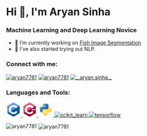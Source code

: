 <!-- ### <img src="https://media.giphy.com/media/hvRJCLFzcasrR4ia7z/giphy.gif" width="30px"> Hello visitor!!!😄

[![Github](https://img.shields.io/badge/-Github-330c83?style=flat&logo=Github&logoColor=white)](https://github.com/aryan7781)
[![Twitter](https://img.shields.io/badge/-Twitter-330c83?style=flat&logo=Twitter&logoColor=white)](https://twitter.com/aryansinha7781)
[![Instagram](https://img.shields.io/badge/-Instagram-330c83?style=flat&labelColor=330c83&logo=instagram&logoColor=white)](https://www.instagram.com/_.aryan.sinha._/)
[![Gmail](https://img.shields.io/badge/-Gmail-330c83?style=flat&logo=Gmail&logoColor=white)](mailto:aryansinhagya05@gmail.com)
[![Kaggle](https://img.shields.io/badge/-Kaggle-330c83?style=flat&logo=Kaggle&logoColor=white)](https://www.kaggle.com/aryan7781)
## **About me!!!**
	Computer Engineering Undergrad at IIIT, Bhubaneshwar
	Machine Learning And Deep Learning novice
	
## **Skills**
	Languages: C, C++ and Python
	Libraries familiar with: Numpy, Pandas, Matplotlib, Seaborn, Scikit-Learn, Tensorflow and Keras
	Sectors: Competitve Programming, Data Science and Machine Learning
 -->
 
 <h1 align="left">Hi 👋, I'm Aryan Sinha</h1>
<h3 align="left">Machine Learning and Deep Learning Novice</h3>

- 🔭 I’m currently working on [Fish Image Segmentation](https://github.com/aryan7781/Fish-Image-Segmentation)
- 🔭 I've also started trying out NLP.

<h3 align="left">Connect with me:</h3>
<p align="left">
<a href="https://linkedin.com/in/aryan7781" target="blank"><img align="center" src="https://raw.githubusercontent.com/rahuldkjain/github-profile-readme-generator/master/src/images/icons/Social/linked-in-alt.svg" alt="aryan7781" height="30" width="40" /></a>
<a href="https://kaggle.com/aryan7781" target="blank"><img align="center" src="https://raw.githubusercontent.com/rahuldkjain/github-profile-readme-generator/master/src/images/icons/Social/kaggle.svg" alt="aryan7781" height="30" width="40" /></a>
<a href="https://instagram.com/aryan._.sinha" target="blank"><img align="center" src="https://raw.githubusercontent.com/rahuldkjain/github-profile-readme-generator/master/src/images/icons/Social/instagram.svg" alt="_.aryan.sinha._" height="30" width="40" /></a>
</p>

<h3 align="left">Languages and Tools:</h3>
<p align="left"> <a href="https://www.cprogramming.com/" target="_blank"> <img src="https://raw.githubusercontent.com/devicons/devicon/master/icons/c/c-original.svg" alt="c" width="40" height="40"/> </a> <a href="https://www.w3schools.com/cpp/" target="_blank"> <img src="https://raw.githubusercontent.com/devicons/devicon/master/icons/cplusplus/cplusplus-original.svg" alt="cplusplus" width="40" height="40"/> </a> <a href="https://www.python.org" target="_blank"> <img src="https://raw.githubusercontent.com/devicons/devicon/master/icons/python/python-original.svg" alt="python" width="40" height="40"/> </a> <a href="https://scikit-learn.org/" target="_blank"> <img src="https://upload.wikimedia.org/wikipedia/commons/0/05/Scikit_learn_logo_small.svg" alt="scikit_learn" width="40" height="40"/> </a> <a href="https://www.tensorflow.org" target="_blank"> <img src="https://www.vectorlogo.zone/logos/tensorflow/tensorflow-icon.svg" alt="tensorflow" width="40" height="40"/> </a> </p>

<p><img align="left" src="https://github-readme-stats.vercel.app/api/top-langs?username=aryan7781&show_icons=true&locale=en&layout=compact" alt="aryan7781" /></p>

<p>&nbsp;<img align="center" src="https://github-readme-stats.vercel.app/api?username=aryan7781&show_icons=true&locale=en" alt="aryan7781" /></p>
